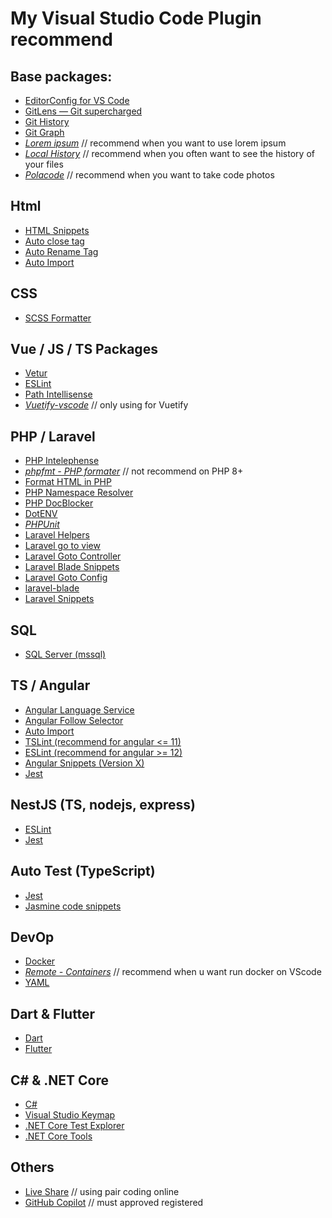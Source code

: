 # My Visual Studio Code Plugin recommend

## Base packages:
- [EditorConfig for VS Code](https://marketplace.visualstudio.com/items?itemName=EditorConfig.EditorConfig)
- [GitLens — Git supercharged](https://marketplace.visualstudio.com/items?itemName=eamodio.gitlens)
- [Git History](https://marketplace.visualstudio.com/items?itemName=donjayamanne.githistory)
- [Git Graph](https://marketplace.visualstudio.com/items?itemName=mhutchie.git-graph)
- [*Lorem ipsum*](https://marketplace.visualstudio.com/items?itemName=Tyriar.lorem-ipsum) // recommend when you want to use lorem ipsum
- [*Local History*](https://marketplace.visualstudio.com/items?itemName=xyz.local-history) // recommend when you often want to see the history of your files
- [*Polacode*](https://marketplace.visualstudio.com/items?itemName=pnp.polacode) // recommend when you want to take code photos

## Html
- [HTML Snippets](https://marketplace.visualstudio.com/items?itemName=abusaidm.html-snippets)
- [Auto close tag](https://marketplace.visualstudio.com/items?itemName=formulahendry.auto-close-tag)
- [Auto Rename Tag](https://marketplace.visualstudio.com/items?itemName=formulahendry.auto-rename-tag)
- [Auto Import](https://marketplace.visualstudio.com/items?itemName=steoates.autoimport)

## CSS
- [SCSS Formatter](https://marketplace.visualstudio.com/items?itemName=sibiraj-s.vscode-scss-formatter)

## Vue / JS / TS Packages
- [Vetur](https://marketplace.visualstudio.com/items?itemName=octref.vetur)
- [ESLint](https://marketplace.visualstudio.com/items?itemName=dbaeumer.vscode-eslint)
- [Path Intellisense](https://marketplace.visualstudio.com/items?itemName=christian-kohler.path-intellisense)
- [*Vuetify-vscode*](https://marketplace.visualstudio.com/items?itemName=vuetifyjs.vuetify-vscode) // only using for Vuetify

## PHP / Laravel
- [PHP Intelephense](https://marketplace.visualstudio.com/items?itemName=bmewburn.vscode-intelephense-client)
- [*phpfmt - PHP formater*](https://marketplace.visualstudio.com/items?itemName=kokororin.vscode-phpfmt) // not recommend on PHP 8+
- [Format HTML in PHP](https://marketplace.visualstudio.com/items?itemName=rifi2k.format-html-in-php)
- [PHP Namespace Resolver](https://marketplace.visualstudio.com/items?itemName=MehediDracula.php-namespace-resolver)
- [PHP DocBlocker](https://marketplace.visualstudio.com/items?itemName=neilbrayfield.php-docblocker)
- [DotENV](https://marketplace.visualstudio.com/items?itemName=mikestead.dotenv)
- [*PHPUnit*](https://marketplace.visualstudio.com/items?itemName=emallin.phpunit)
- [Laravel Helpers](https://marketplace.visualstudio.com/items?itemName=rafa-acioly.laravel-helpers)
- [Laravel go to view](https://marketplace.visualstudio.com/items?itemName=codingyu.laravel-goto-view)
- [Laravel Goto Controller](https://marketplace.visualstudio.com/items?itemName=stef-k.laravel-goto-controller)
- [Laravel Blade Snippets](https://marketplace.visualstudio.com/items?itemName=onecentlin.laravel-blade)
- [Laravel Goto Config](https://marketplace.visualstudio.com/items?itemName=ctf0.laravel-goto-config)
- [laravel-blade](https://marketplace.visualstudio.com/items?itemName=cjhowe7.laravel-blade)
- [Laravel Snippets](https://marketplace.visualstudio.com/items?itemName=onecentlin.laravel5-snippets)

## SQL
- [SQL Server (mssql)](https://marketplace.visualstudio.com/items?itemName=ms-mssql.mssql)

## TS / Angular 
- [Angular Language Service](https://marketplace.visualstudio.com/items?itemName=Angular.ng-template)
- [Angular Follow Selector](https://marketplace.visualstudio.com/items?itemName=sanderledegen.angular-follow-selector)
- [Auto Import](https://marketplace.visualstudio.com/items?itemName=steoates.autoimport)
- [TSLint (recommend for angular <= 11)](https://marketplace.visualstudio.com/items?itemName=ms-vscode.vscode-typescript-tslint-plugin)
- [ESLint (recommend for angular >= 12)](https://marketplace.visualstudio.com/items?itemName=dbaeumer.vscode-eslint)
- [Angular Snippets (Version X)](https://marketplace.visualstudio.com/items?itemName=johnpapa.Angular2)
- [Jest](https://marketplace.visualstudio.com/items?itemName=Orta.vscode-jest)

## NestJS (TS, nodejs, express)
- [ESLint](https://marketplace.visualstudio.com/items?itemName=dbaeumer.vscode-eslint)
- [Jest](https://marketplace.visualstudio.com/items?itemName=Orta.vscode-jest)

## Auto Test (TypeScript)
- [Jest](https://marketplace.visualstudio.com/items?itemName=Orta.vscode-jest)
- [Jasmine code snippets](https://marketplace.visualstudio.com/items?itemName=xabikos.JasmineSnippets)

## DevOp
- [Docker](https://marketplace.visualstudio.com/items?itemName=ms-azuretools.vscode-docker)
- [*Remote - Containers*](https://marketplace.visualstudio.com/items?itemName=ms-vscode-remote.remote-containers) // recommend when u want run docker on VScode
- [YAML](https://marketplace.visualstudio.com/items?itemName=redhat.vscode-yaml)

## Dart & Flutter
- [Dart](https://marketplace.visualstudio.com/items?itemName=Dart-Code.dart-code)
- [Flutter](https://marketplace.visualstudio.com/items?itemName=Dart-Code.flutter)

## C# & .NET Core
- [C#](https://marketplace.visualstudio.com/items?itemName=ms-dotnettools.csharp)
- [Visual Studio Keymap](https://marketplace.visualstudio.com/items?itemName=ms-vscode.vs-keybindings)
- [.NET Core Test Explorer](https://marketplace.visualstudio.com/items?itemName=formulahendry.dotnet-test-explorer)
- [.NET Core Tools](https://marketplace.visualstudio.com/items?itemName=formulahendry.dotnet)


## Others
- [Live Share](https://marketplace.visualstudio.com/items?itemName=MS-vsliveshare.vsliveshare) // using pair coding online
- [GitHub Copilot](https://marketplace.visualstudio.com/items?itemName=GitHub.copilot) // must approved registered


